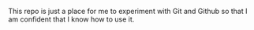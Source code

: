 This repo is just a place for me to experiment with Git and Github so that I am confident that I know how to use it.
